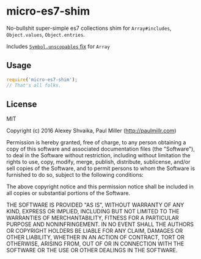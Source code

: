# micro-es7-shim

No-bullshit super-simple es7 collections shim for `Array#includes`, `Object.values`, `Object.entries`.

Includes [`Symbol.unscopables` fix](https://bugs.chromium.org/p/v8/issues/detail?id=5059) for `Array`

## Usage

```javascript
require('micro-es7-shim');
// That's all folks.
```

## License

MIT

Copyright (c) 2016 Alexey Shvaika, Paul Miller (http://paulmillr.com)

Permission is hereby granted, free of charge, to any person obtaining a copy of this software and associated documentation files (the "Software"), to deal in the Software without restriction, including without limitation the rights to use, copy, modify, merge, publish, distribute, sublicense, and/or sell copies of the Software, and to permit persons to whom the Software is furnished to do so, subject to the following conditions:

The above copyright notice and this permission notice shall be included in all copies or substantial portions of the Software.

THE SOFTWARE IS PROVIDED "AS IS", WITHOUT WARRANTY OF ANY KIND, EXPRESS OR IMPLIED, INCLUDING BUT NOT LIMITED TO THE WARRANTIES OF MERCHANTABILITY, FITNESS FOR A PARTICULAR PURPOSE AND NONINFRINGEMENT. IN NO EVENT SHALL THE AUTHORS OR COPYRIGHT HOLDERS BE LIABLE FOR ANY CLAIM, DAMAGES OR OTHER LIABILITY, WHETHER IN AN ACTION OF CONTRACT, TORT OR OTHERWISE, ARISING FROM, OUT OF OR IN CONNECTION WITH THE SOFTWARE OR THE USE OR OTHER DEALINGS IN THE SOFTWARE.

